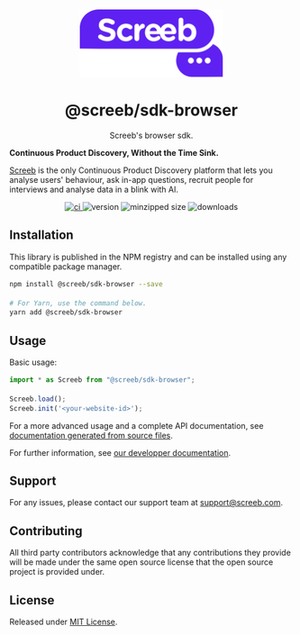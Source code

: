 <p align="center">
  <a href="https://screeb.app" alt="Intercom">
    <img src="https://raw.githubusercontent.com/ScreebApp/sdk-js/master/packages/screeb-sdk-browser/readme/screeb-logo.svg?token=GHSAT0AAAAAAB2OOPMGT2QD5TL3IRJN3CKCZDEYHJA" alt="Logo" height="120px" style="margin-top: 20px;"/>
  </a>
</p>
<h1 align="center">@screeb/sdk-browser</h1>
<p align="center">
  Screeb's browser sdk.

  <b>Continuous Product Discovery, Without the Time Sink.</b>

  <a href="https://screeb.app" alt="Intercom">Screeb</a> is the only Continuous Product Discovery platform that lets you analyse users' behaviour, ask in-app questions, recruit people for interviews and analyse data in a blink with AI.
</p>

<p align="center">
<a href="https://github.com/ScreebApp/sdk-js/actions/workflows/node.js.yml" alt="ci">
  <img alt="ci" src="https://github.com/ScreebApp/sdk-js/actions/workflows/node.js.yml/badge.svg">
</a>
<img alt="version" src="https://img.shields.io/npm/v/@screeb/sdk-browser.svg" />
<img alt="minzipped size" src="https://badgen.net/bundlephobia/minzip/@screeb/sdk-browser">
<img alt="downloads" src="https://badgen.net/npm/dw/@screeb/sdk-browser" />
</p>


## Installation

This library is published in the NPM registry and can be installed using any compatible package manager.

```bash
npm install @screeb/sdk-browser --save

# For Yarn, use the command below.
yarn add @screeb/sdk-browser
```

## Usage

Basic usage:
```ts
import * as Screeb from "@screeb/sdk-browser";

Screeb.load();
Screeb.init('<your-website-id>');
```

For a more advanced usage and a complete API documentation, see [documentation generated from source files](https://github.com/ScreebApp/sdk-js/tree/master/packages/screeb-sdk-browser/docs).

For further information, see [our developper documentation](https://github.com/ScreebApp/developers).

## Support
For any issues, please contact our support team at support@screeb.com.

## Contributing
All third party contributors acknowledge that any contributions they provide will be made under the same open source license that the open source project is provided under.

## License

Released under [MIT License](https://github.com/ScreebApp/sdk-js/blob/master/LICENSE).